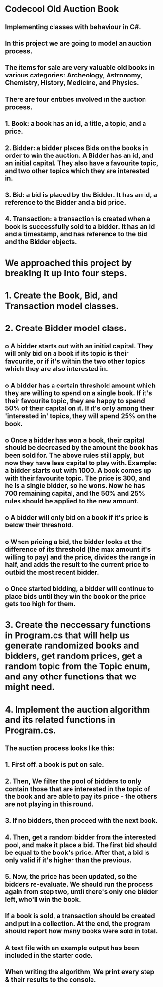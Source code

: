 # Codecool Old Auction Book
## Implementing classes with behaviour in C#. 

## In this project we are going to model an auction process.
## The items for sale are very valuable old books in various categories: Archeology, Astronomy, Chemistry, History, Medicine, and Physics. 

## There are four entities involved in the auction process.
## 1.	Book: a book has an id, a title, a topic, and a price.
## 2.	Bidder: a bidder places Bids on the books in order to win the auction. A Bidder has an id, and an initial capital. They also have a favourite topic, and two other topics which they are interested in.
## 3.	Bid: a bid is placed by the Bidder. It has an id, a reference to the Bidder and a bid price.
## 4.	Transaction: a transaction is created when a book is successfully sold to a bidder. It has an id and a timestamp, and has reference to the Bid and the Bidder objects.

# We approached this project by breaking it up into four steps.
# 1.	Create the Book, Bid, and Transaction model classes.
# 2.	Create Bidder model class.
## o	A bidder starts out with an initial capital. They will only bid on a book if its topic is their favourite, or if it's within the two other topics which they are also interested in.
## o	A bidder has a certain threshold amount which they are willing to spend on a single book. If it's their favourite topic, they are happy to spend 50% of their capital on it. If it's only among their 'interested in' topics, they will spend 25% on the book.
## o	Once a bidder has won a book, their capital should be decreased by the amount the book has been sold for. The above rules still apply, but now they have less capital to play with. Example: a bidder starts out with 1000. A book comes up with their favourite topic. The price is 300, and he is a single bidder, so he wons. Now he has 700 remaining capital, and the 50% and 25% rules should be applied to the new amount.
## o	A bidder will only bid on a book if it's price is below their threshold.
## o	When pricing a bid, the bidder looks at the difference of its threshold (the max amount it's willing to pay) and the price, divides the range in half, and adds the result to the current price to outbid the most recent bidder.
## o	Once started bidding, a bidder will continue to place bids until they win the book or the price gets too high for them.
# 3.	Create the neccessary functions in Program.cs that will help us generate randomized books and bidders, get random prices, get a random topic from the Topic enum, and any other functions that we might need.
# 4.	Implement the auction algorithm and its related functions in Program.cs.
## The auction process looks like this: 
## 1. First off, a book is put on sale.
## 2.	Then, We filter the pool of bidders to only contain those that are interested in the topic of the book and are able to pay its price - the others are not playing in this round.
## 3.	If no bidders, then proceed with the next book.
## 4.	Then, get a random bidder from the interested pool, and make it place a bid. The first bid should be equal to the book's price. After that, a bid is only valid if it's higher than the previous.
## 5.	Now, the price has been updated, so the bidders re-evaluate. We should run the process again from step two, until there's only one bidder left, who'll win the book.
## If a book is sold, a transaction should be created and put in a collection. At the end, the program should report how many books were sold in total.
## A text file with an example output has been included in the starter code.
## When writing the algorithm, We print every step & their results to the console.

